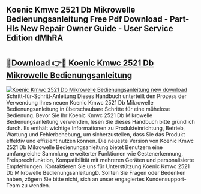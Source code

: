 ## Koenic Kmwc 2521 Db Mikrowelle Bedienungsanleitung Free Pdf Download - Part-Hls New Repair Owner Guide - User Service Edition dMhRA

# <h2><a href="http://df655od.blite.top/?on=Koenic+Kmwc+2521+Db+Mikrowelle+Bedienungsanleitung">🔗Download 👉🔴 Koenic Kmwc 2521 Db Mikrowelle Bedienungsanleitung</a></h2>

[![Koenic Kmwc 2521 Db Mikrowelle Bedienungsanleitung new download](https://i.imgur.com/lujVjoI.png)](http://df655od.blite.top/?on=Koenic+Kmwc+2521+Db+Mikrowelle+Bedienungsanleitung)
Schritt-für-Schritt-Anleitung Dieses Handbuch unterteilt den Prozess der Verwendung Ihres neuen Koenic Kmwc 2521 Db Mikrowelle Bedienungsanleitung in überschaubare Schritte für eine mühelose Bedienung. Bevor Sie Ihr Koenic Kmwc 2521 Db Mikrowelle Bedienungsanleitung verwenden, lesen Sie dieses Handbuch bitte gründlich durch. Es enthält wichtige Informationen zu Produkteinrichtung, Betrieb, Wartung und Fehlerbehebung, um sicherzustellen, dass Sie das Produkt effektiv und effizient nutzen können. Die neueste Version von Koenic Kmwc 2521 Db Mikrowelle Bedienungsanleitung bietet Benutzern eine umfangreiche Sammlung erweiterter Funktionen wie Gestenerkennung, Freisprechfunktion, Kompatibilität mit mehreren Geräten und personalisierte Empfehlungen. Kontaktieren Sie uns für Unterstützung Koenic Kmwc 2521 Db Mikrowelle BedienungsanleitungD. Sollten Sie Fragen oder Bedenken haben, zögern Sie bitte nicht, sich an unser engagiertes Kundensupport-Team zu wenden.
